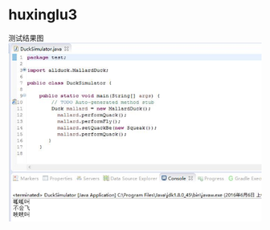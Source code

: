 # huxinglu3
测试结果图
![images](https://raw.githubusercontent.com/lululu1995/huxinglu3/master/image/%E6%B5%8B%E8%AF%95.jpg)
